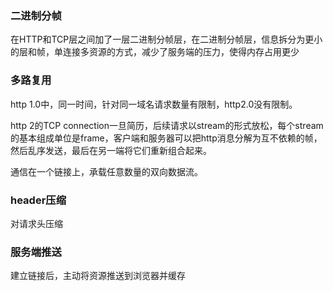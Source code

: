 ### 二进制分帧
在HTTP和TCP层之间加了一层二进制分帧层，在二进制分帧层，信息拆分为更小的层和帧，单连接多资源的方式，减少了服务端的压力，使得内存占用更少

### 多路复用
http 1.0中，同一时间，针对同一域名请求数量有限制，http2.0没有限制。

http 2的TCP connection一旦简历，后续请求以stream的形式放松，每个stream的基本组成单位是frame，客户端和服务器可以把http消息分解为互不依赖的帧，然后乱序发送，最后在另一端将它们重新组合起来。

通信在一个链接上，承载任意数量的双向数据流。

### header压缩

对请求头压缩

### 服务端推送
建立链接后，主动将资源推送到浏览器并缓存
